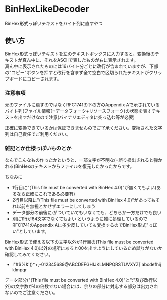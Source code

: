 # BinHexLikeDecoder
BinHex形式っぽいテキストをバイト列に直すやつ

## 使い方
BinHex形式っぽいテキストを左のテキストボックスに入力すると、変換後のテキストが真ん中に、それをASCIIで表したものが右に表示されます。<br>
真ん中に表示されたものには16バイト分ごとに改行が含まれていますが、下部の"コピー"ボタンを押すと改行を含まず全て空白で区切られたテキストがクリップボードにコピーされます。

### 注意事項
元のファイルに戻すのではなくRFC1741の下の方のAppendix Aで示されているバイト列(ファイル情報?+データフォーク+リソースフォーク)の状態を表すテキストを出すだけなので注意(バイナリエディタに突っ込む等が必要)

正確に変換できているかは保証できませんのでご了承ください。変換された文字列は自己責任でご利用ください。


### 雑記とか仕様っぽいものとか
なんでこんなもの作ったかというと、一部文字が不明な(=誤り検出されると弾かれる)BinHexのテキストからファイルを復元したかったからです。

ちなみに
* 1行目に"(This file must be converted with BinHex 4.0)"が無くてもよい(あるなら正確にこれである必要有)
* 2行目以降に"(This file must be converted with BinHex 4.0)"があってもそれ以前を無視とかせずエラーにしてしまう
* データ部分の前後に:がついていてもいなくても、どちらか一方だけでも良い
* 別に1行が64文字でなくてもよい
というように雑に処理しているのでRFC1741のAppendix Aに多少反していても変換するのでBinHex形式"っぽい"としています。

BinHex形式で使える以下の文字以外が1行目の(This file must be converted with BinHex 4.0)以外の場所にあると00を出すようにしているため誤りがないか確認してみてください。
* !"#$%&'()*+,-012345689@ABCDEFGHIJKLMNPQRSTUVXYZ[`abcdefhijklmpqr

データ部分("(This file must be converted with BinHex 4.0)"と":"及び改行以外)の文字数が4の倍数でない場合には、余りの部分に対応する部分は出力されないのでご注意ください。
